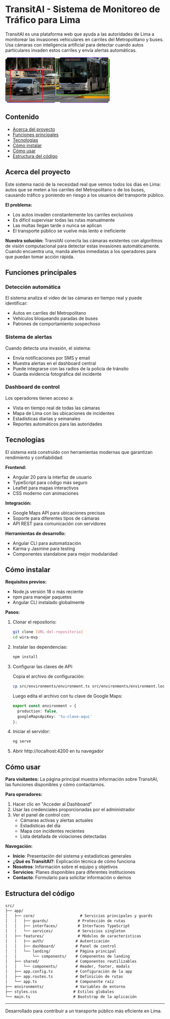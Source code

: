 # TransitAI - Sistema de Monitoreo de Tráfico para Lima

TransitAI es una plataforma web que ayuda a las autoridades de Lima a monitorear las invasiones vehiculares en carriles del Metropolitano y buses. Usa cámaras con inteligencia artificial para detectar cuando autos particulares invaden estos carriles y envía alertas automáticas.

![Detección en acción](public/detection_model.png)

## Contenido

- [Acerca del proyecto](#acerca-del-proyecto)
- [Funciones principales](#funciones-principales) 
- [Tecnologías](#tecnologías)
- [Cómo instalar](#cómo-instalar)
- [Cómo usar](#cómo-usar)
- [Estructura del código](#estructura-del-código)


## Acerca del proyecto

Este sistema nació de la necesidad real que vemos todos los días en Lima: autos que se meten a los carriles del Metropolitano o de los buses, causando tráfico y poniendo en riesgo a los usuarios del transporte público.

**El problema:**
- Los autos invaden constantemente los carriles exclusivos
- Es difícil supervisar todas las rutas manualmente
- Las multas llegan tarde o nunca se aplican
- El transporte público se vuelve más lento e ineficiente

**Nuestra solución:**
TransitAI conecta las cámaras existentes con algoritmos de visión computacional para detectar estas invasiones automáticamente. Cuando encuentra una, manda alertas inmediatas a los operadores para que puedan tomar acción rápida.

## Funciones principales

### Detección automática
El sistema analiza el video de las cámaras en tiempo real y puede identificar:
- Autos en carriles del Metropolitano
- Vehículos bloqueando paradas de buses
- Patrones de comportamiento sospechoso

### Sistema de alertas
Cuando detecta una invasión, el sistema:
- Envía notificaciones por SMS y email
- Muestra alertas en el dashboard central
- Puede integrarse con las radios de la policía de tránsito
- Guarda evidencia fotográfica del incidente

### Dashboard de control
Los operadores tienen acceso a:
- Vista en tiempo real de todas las cámaras
- Mapa de Lima con las ubicaciones de incidentes
- Estadísticas diarias y semanales
- Reportes automáticos para las autoridades

## Tecnologías

El sistema está construido con herramientas modernas que garantizan rendimiento y confiabilidad:

**Frontend:**
- Angular 20 para la interfaz de usuario
- TypeScript para código más seguro
- Leaflet para mapas interactivos
- CSS moderno con animaciones

**Integración:**
- Google Maps API para ubicaciones precisas
- Soporte para diferentes tipos de cámaras
- API REST para comunicación con servidores

**Herramientas de desarrollo:**
- Angular CLI para automatización
- Karma y Jasmine para testing
- Componentes standalone para mejor modularidad

## Cómo instalar

**Requisitos previos:**
- Node.js versión 18 o más reciente
- npm para manejar paquetes
- Angular CLI instalado globalmente

**Pasos:**

1. Clonar el repositorio:
   ```bash
   git clone [URL-del-repositorio]
   cd wira-mvp
   ```

2. Instalar las dependencias:
   ```bash
   npm install
   ```

3. Configurar las claves de API:
   
   Copia el archivo de configuración:
   ```bash
   cp src/environments/environment.ts src/environments/environment.local.ts
   ```
   
   Luego edita el archivo con tu clave de Google Maps:
   ```typescript
   export const environment = {
     production: false,
     googleMapsApiKey: 'tu-clave-aqui'
   };
   ```

4. Iniciar el servidor:
   ```bash
   ng serve
   ```

5. Abrir http://localhost:4200 en tu navegador

## Cómo usar

**Para visitantes:**
La página principal muestra información sobre TransitAI, las funciones disponibles y cómo contactarnos.

**Para operadores:**
1. Hacer clic en "Acceder al Dashboard" 
2. Usar las credenciales proporcionadas por el administrador
3. Ver el panel de control con:
   - Cámaras activas y alertas actuales
   - Estadísticas del día
   - Mapa con incidentes recientes
   - Lista detallada de violaciones detectadas

**Navegación:**
- **Inicio**: Presentación del sistema y estadísticas generales
- **¿Qué es TransitAI?**: Explicación técnica de cómo funciona
- **Nosotros**: Información sobre el equipo y objetivos
- **Servicios**: Planes disponibles para diferentes instituciones
- **Contacto**: Formulario para solicitar información o demos

## Estructura del código

```
src/
├── app/
│   ├── core/                    # Servicios principales y guards
│   │   ├── guards/             # Protección de rutas
│   │   ├── interfaces/         # Interfaces TypeScript
│   │   └── services/           # Servicios singleton
│   ├── features/               # Módulos de características
│   │   ├── auth/              # Autenticación
│   │   ├── dashboard/         # Panel de control
│   │   └── landing/           # Página principal
│   │       └── components/    # Componentes de landing
│   ├── shared/                # Componentes reutilizables
│   │   └── components/        # Header, footer, modals
│   ├── app.config.ts          # Configuración de la app
│   ├── app.routes.ts          # Definición de rutas
│   └── app.ts                 # Componente raíz
├── environments/              # Variables de entorno
├── styles.css                # Estilos globales
└── main.ts                   # Bootstrap de la aplicación
```


---

Desarrollado para contribuir a un transporte público más eficiente en Lima.